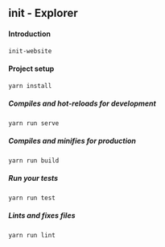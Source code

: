 ## init - Explorer

#### Introduction 
```
init-website
```

#### Project setup
```
yarn install
```

##### Compiles and hot-reloads for development
```
yarn run serve
```

##### Compiles and minifies for production
```
yarn run build
```

##### Run your tests
```
yarn run test
```

##### Lints and fixes files
```
yarn run lint
```
